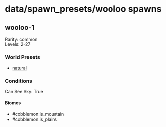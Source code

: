 # data/spawn_presets/wooloo spawns  
  
## wooloo-1  
Rarity: common  
Levels: 2-27  
  
### World Presets  
* [natural](/data/world_presets/natural.md)  
  
### Conditions  
Can See Sky: True  
  
#### Biomes  
  * #cobblemon:is_mountain
  * #cobblemon:is_plains
  
